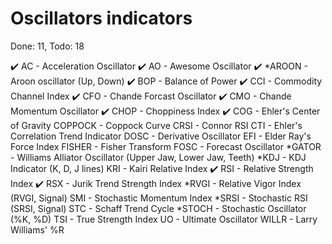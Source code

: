 # Oscillators indicators
Done: 11, Todo: 18

✔️ AC - Acceleration Oscillator
✔️ AO - Awesome Oscillator
✔️ *AROON - Aroon oscillator (Up, Down)
✔️ BOP - Balance of Power
✔️ CCI - Commodity Channel Index
✔️ CFO - Chande Forcast Oscillator
✔️ CMO - Chande Momentum Oscillator
✔️ CHOP - Choppiness Index
✔️ COG - Ehler's Center of Gravity
COPPOCK - Coppock Curve
CRSI - Connor RSI
CTI - Ehler's Correlation Trend Indicator
DOSC - Derivative Oscillator
EFI - Elder Ray's Force Index
FISHER - Fisher Transform
FOSC - Forecast Oscillator
*GATOR - Williams Alliator Oscillator (Upper Jaw, Lower Jaw, Teeth)
*KDJ - KDJ Indicator (K, D, J lines)
KRI - Kairi Relative Index
✔️ RSI - Relative Strength Index
✔️ RSX - Jurik Trend Strength Index
*RVGI - Relative Vigor Index (RVGI, Signal)
SMI - Stochastic Momentum Index
*SRSI - Stochastic RSI (SRSI, Signal)
STC - Schaff Trend Cycle
*STOCH - Stochastic Oscillator (%K, %D)
TSI - True Strength Index
UO - Ultimate Oscillator
WILLR - Larry Williams' %R
